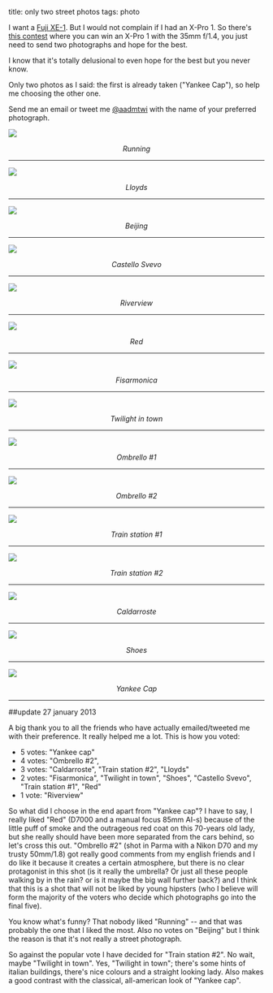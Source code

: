 title: only two street photos
tags: photo


I want a [Fuji XE-1](http://aadm.github.io/2012-12-17-fuji-test-day.html). But I would not complain if I had an X-Pro 1. So there's [this contest](http://www.streetsofchrome.com/) where you can win an X-Pro 1 with the 35mm f/1.4, you just need to send two photographs and hope for the best.

I know that it's totally delusional to even hope for the best but you never know.

Only two photos as I said: the first is already taken ("Yankee Cap"), so help me choosing the other one.

Send me an email or tweet me [@aadmtwi](http://twitter.com/aadmtwi) with the name of your preferred photograph. 

![](http://dl.dropbox.com/u/179731/_D7K8719%20FUJI400H.jpg)
<i><center>Running</center></i>

*** 

![](http://dl.dropbox.com/u/179731/Lloyds_04_uomo.jpg)
<i><center>Lloyds</center></i>

*** 

![](http://dl.dropbox.com/u/179731/_DSC8831.jpg)
<i><center>Beijing</center></i>

*** 

![](http://dl.dropbox.com/u/179731/_D7K0544.jpg)
<i><center>Castello Svevo</center></i>

*** 

![](http://dl.dropbox.com/u/179731/_1070820.jpg)
<i><center>Riverview</center></i>

*** 

![](http://dl.dropbox.com/u/179731/_D7K3030.jpg)
<i><center>Red</center></i>

*** 

![](http://dl.dropbox.com/u/179731/_D7K2206.jpg)
<i><center>Fisarmonica</center></i>

*** 

![](http://dl.dropbox.com/u/179731/_D7K2686.jpg)
<i><center>Twilight in town</center></i>

*** 

![](http://dl.dropbox.com/u/179731/_1070885.jpg)
<i><center>Ombrello #1</center></i>

*** 

![](http://dl.dropbox.com/u/179731/_DSC6224.jpg)
<i><center>Ombrello #2</center></i>

*** 

![](http://dl.dropbox.com/u/179731/_D7K2001.jpg)
<i><center>Train station #1</center></i>

*** 

![](http://dl.dropbox.com/u/179731/_D7K1984.jpg)
<i><center>Train station #2</center></i>

*** 

![](http://dl.dropbox.com/u/179731/img_TX400_03_12.jpg)
<i><center>Caldarroste</center></i>

*** 

![](http://dl.dropbox.com/u/179731/usa1997_092.jpg)
<i><center>Shoes</center></i>

*** 

![](http://dl.dropbox.com/u/179731/usa1997_022.jpg)
<i><center>Yankee Cap</center></i>

*** 

##update 27 january 2013

A big thank you to all the friends who have actually emailed/tweeted me with their preference. It really helped me a lot. This is how you voted:

* 5 votes: "Yankee cap"
* 4 votes: "Ombrello #2", 
* 3 votes: "Caldarroste", "Train station #2", "Lloyds"
* 2 votes: "Fisarmonica", "Twilight in town", "Shoes", "Castello Svevo",  "Train station #1", "Red"
* 1 vote: "Riverview"

So what did I choose in the end apart from "Yankee cap"? I have to say, I really liked "Red" (D7000 and a manual focus 85mm AI-s) because of the little puff of smoke and the outrageous red coat on this 70-years old lady, but she really should have been more separated from the cars behind, so let's cross this out. "Ombrello #2" (shot in Parma with a Nikon D70 and my trusty 50mm/1.8) got really good comments from my english friends and I do like it because it creates a certain atmosphere, but there is no clear protagonist in this shot (is it really the umbrella? Or just all these people walking by in the rain? or is it maybe the big wall further back?) and I think that this is a shot that will not be liked by young hipsters (who I believe will form the majority of the voters who decide which photographs go into the final five).

You know what's funny? That nobody liked "Running" -- and that was probably the one that I liked the most. Also no votes on "Beijing" but I think the reason is that it's not really a street photograph.

So against the popular vote I have decided for "Train station #2". No wait, maybe "Twilight in town". Yes, "Twilight in town"; there's some hints of italian buildings, there's nice colours and a straight looking lady. Also makes a good contrast with the classical, all-american look of "Yankee cap".
